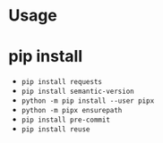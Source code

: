 # Usage

# pip install

* `pip install requests`
* `pip install semantic-version`
* `python -m pip install --user pipx`
* `python -m pipx ensurepath`
* `pip install pre-commit`
* `pip install reuse`